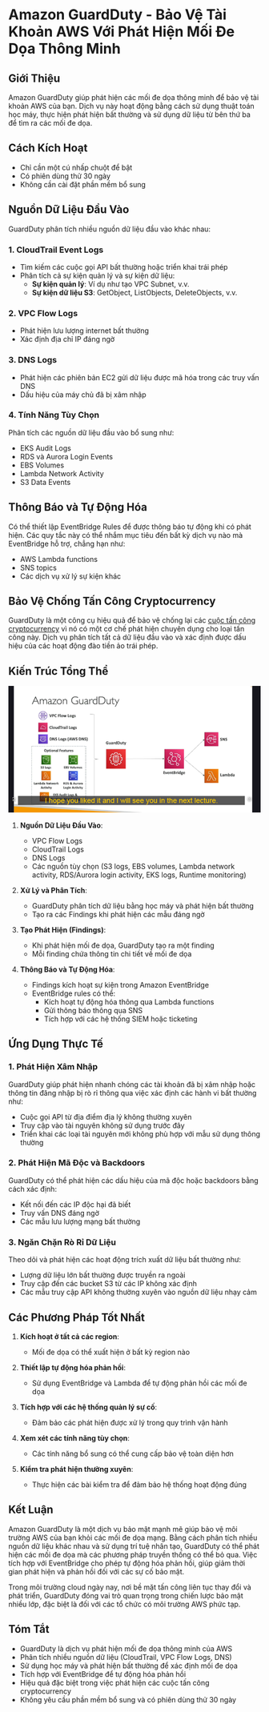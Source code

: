# Amazon GuardDuty - Bảo Vệ Tài Khoản AWS Với Phát Hiện Mối Đe Dọa Thông Minh

## Giới Thiệu

Amazon GuardDuty giúp phát hiện các mối đe dọa thông minh để bảo vệ tài khoản AWS của bạn. Dịch vụ này hoạt động bằng cách sử dụng thuật toán học máy, thực hiện phát hiện bất thường và sử dụng dữ liệu từ bên thứ ba để tìm ra các mối đe dọa.

## Cách Kích Hoạt

- Chỉ cần một cú nhấp chuột để bật
- Có phiên dùng thử 30 ngày
- Không cần cài đặt phần mềm bổ sung

## Nguồn Dữ Liệu Đầu Vào

GuardDuty phân tích nhiều nguồn dữ liệu đầu vào khác nhau:

### 1. CloudTrail Event Logs

- Tìm kiếm các cuộc gọi API bất thường hoặc triển khai trái phép
- Phân tích cả sự kiện quản lý và sự kiện dữ liệu:
  - **Sự kiện quản lý**: Ví dụ như tạo VPC Subnet, v.v.
  - **Sự kiện dữ liệu S3**: GetObject, ListObjects, DeleteObjects, v.v.

### 2. VPC Flow Logs

- Phát hiện lưu lượng internet bất thường
- Xác định địa chỉ IP đáng ngờ

### 3. DNS Logs

- Phát hiện các phiên bản EC2 gửi dữ liệu được mã hóa trong các truy vấn DNS
- Dấu hiệu của máy chủ đã bị xâm nhập

### 4. Tính Năng Tùy Chọn

Phân tích các nguồn dữ liệu đầu vào bổ sung như:

- EKS Audit Logs
- RDS và Aurora Login Events
- EBS Volumes
- Lambda Network Activity
- S3 Data Events

## Thông Báo và Tự Động Hóa

Có thể thiết lập EventBridge Rules để được thông báo tự động khi có phát hiện. Các quy tắc này có thể nhắm mục tiêu đến bất kỳ dịch vụ nào mà EventBridge hỗ trợ, chẳng hạn như:

- AWS Lambda functions
- SNS topics
- Các dịch vụ xử lý sự kiện khác

## Bảo Vệ Chống Tấn Công Cryptocurrency

GuardDuty là một công cụ hiệu quả để bảo vệ chống lại các [cuộc tấn công cryptocurrency](./security-concepts/cryptocurrency-attacks.md) vì nó có một cơ chế phát hiện chuyên dụng cho loại tấn công này. Dịch vụ phân tích tất cả dữ liệu đầu vào và xác định được dấu hiệu của các hoạt động đào tiền ảo trái phép.

## Kiến Trúc Tổng Thể

![1746176479660](image/AmazonGuardDuty/1746176479660.png)

1. **Nguồn Dữ Liệu Đầu Vào**:

   - VPC Flow Logs
   - CloudTrail Logs
   - DNS Logs
   - Các nguồn tùy chọn (S3 logs, EBS volumes, Lambda network activity, RDS/Aurora login activity, EKS logs, Runtime monitoring)

2. **Xử Lý và Phân Tích**:

   - GuardDuty phân tích dữ liệu bằng học máy và phát hiện bất thường
   - Tạo ra các Findings khi phát hiện các mẫu đáng ngờ

3. **Tạo Phát Hiện (Findings)**:

   - Khi phát hiện mối đe dọa, GuardDuty tạo ra một finding
   - Mỗi finding chứa thông tin chi tiết về mối đe dọa

4. **Thông Báo và Tự Động Hóa**:

   - Findings kích hoạt sự kiện trong Amazon EventBridge
   - EventBridge rules có thể:
     - Kích hoạt tự động hóa thông qua Lambda functions
     - Gửi thông báo thông qua SNS
     - Tích hợp với các hệ thống SIEM hoặc ticketing

## Ứng Dụng Thực Tế

### 1. Phát Hiện Xâm Nhập

GuardDuty giúp phát hiện nhanh chóng các tài khoản đã bị xâm nhập hoặc thông tin đăng nhập bị rò rỉ thông qua việc xác định các hành vi bất thường như:

- Cuộc gọi API từ địa điểm địa lý không thường xuyên
- Truy cập vào tài nguyên không sử dụng trước đây
- Triển khai các loại tài nguyên mới không phù hợp với mẫu sử dụng thông thường

### 2. Phát Hiện Mã Độc và Backdoors

GuardDuty có thể phát hiện các dấu hiệu của mã độc hoặc backdoors bằng cách xác định:

- Kết nối đến các IP độc hại đã biết
- Truy vấn DNS đáng ngờ
- Các mẫu lưu lượng mạng bất thường

### 3. Ngăn Chặn Rò Rỉ Dữ Liệu

Theo dõi và phát hiện các hoạt động trích xuất dữ liệu bất thường như:

- Lượng dữ liệu lớn bất thường được truyền ra ngoài
- Truy cập đến các bucket S3 từ các IP không xác định
- Các mẫu truy cập API không thường xuyên vào nguồn dữ liệu nhạy cảm

## Các Phương Pháp Tốt Nhất

1. **Kích hoạt ở tất cả các region**:

   - Mối đe dọa có thể xuất hiện ở bất kỳ region nào

2. **Thiết lập tự động hóa phản hồi**:

   - Sử dụng EventBridge và Lambda để tự động phản hồi các mối đe dọa

3. **Tích hợp với các hệ thống quản lý sự cố**:

   - Đảm bảo các phát hiện được xử lý trong quy trình vận hành

4. **Xem xét các tính năng tùy chọn**:

   - Các tính năng bổ sung có thể cung cấp bảo vệ toàn diện hơn

5. **Kiểm tra phát hiện thường xuyên**:

   - Thực hiện các bài kiểm tra để đảm bảo hệ thống hoạt động đúng

## Kết Luận

Amazon GuardDuty là một dịch vụ bảo mật mạnh mẽ giúp bảo vệ môi trường AWS của bạn khỏi các mối đe dọa mạng. Bằng cách phân tích nhiều nguồn dữ liệu khác nhau và sử dụng trí tuệ nhân tạo, GuardDuty có thể phát hiện các mối đe dọa mà các phương pháp truyền thống có thể bỏ qua. Việc tích hợp với EventBridge cho phép tự động hóa phản hồi, giúp giảm thời gian phát hiện và phản hồi đối với các sự cố bảo mật.

Trong môi trường cloud ngày nay, nơi bề mặt tấn công liên tục thay đổi và phát triển, GuardDuty đóng vai trò quan trọng trong chiến lược bảo mật nhiều lớp, đặc biệt là đối với các tổ chức có môi trường AWS phức tạp.

## Tóm Tắt

- GuardDuty là dịch vụ phát hiện mối đe dọa thông minh của AWS
- Phân tích nhiều nguồn dữ liệu (CloudTrail, VPC Flow Logs, DNS)
- Sử dụng học máy và phát hiện bất thường để xác định mối đe dọa
- Tích hợp với EventBridge để tự động hóa phản hồi
- Hiệu quả đặc biệt trong việc phát hiện các cuộc tấn công cryptocurrency
- Không yêu cầu phần mềm bổ sung và có phiên dùng thử 30 ngày

